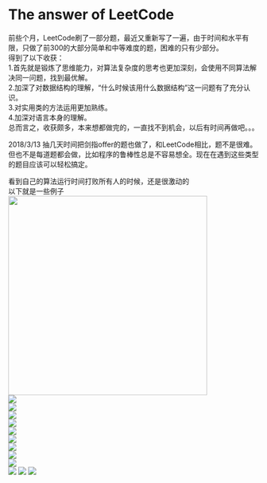 # The answer of LeetCode
前些个月，LeetCode刷了一部分题，最近又重新写了一遍，由于时间和水平有限，只做了前300的大部分简单和中等难度的题，困难的只有少部分。  
得到了以下收获：  
1.首先就是锻炼了思维能力，对算法复杂度的思考也更加深刻，会使用不同算法解决同一问题，找到最优解。  
2.加深了对数据结构的理解，“什么时候该用什么数据结构”这一问题有了充分认识。  
3.对实用类的方法运用更加熟练。  
4.加深对语言本身的理解。  
总而言之，收获颇多，本来想都做完的，一直找不到机会，以后有时间再做吧。。。

2018/3/13
抽几天时间把剑指offer的题也做了，和LeetCode相比，题不是很难。但也不是每道题都会做，比如程序的鲁棒性总是不容易想全。现在在遇到这些类型的题目应该可以轻松搞定。

看到自己的算法运行时间打败所有人的时候，还是很激动的  
以下就是一些例子  
<img src="/git-img/fig1.png" height="400" width="400" />  
<img src="/git-img/fig2.png"/>  
<img src="/git-img/fig3.png"/>  
<img src="/git-img/fig4.png"/>  
<img src="/git-img/fig5.png"/>  
<img src="/git-img/fig6.png"/>  
<img src="/git-img/fig7.png"/>  
<img src="/git-img/fig8.png"/>  
<img src="/git-img/fig9.png"/>  
<img src="/git-img/fig10.png"/>  
<img src="/git-img/fig11.png"/>
<img src="/git-img/fig12.png"/>
<img src="/git-img/fig13.png"/>      
